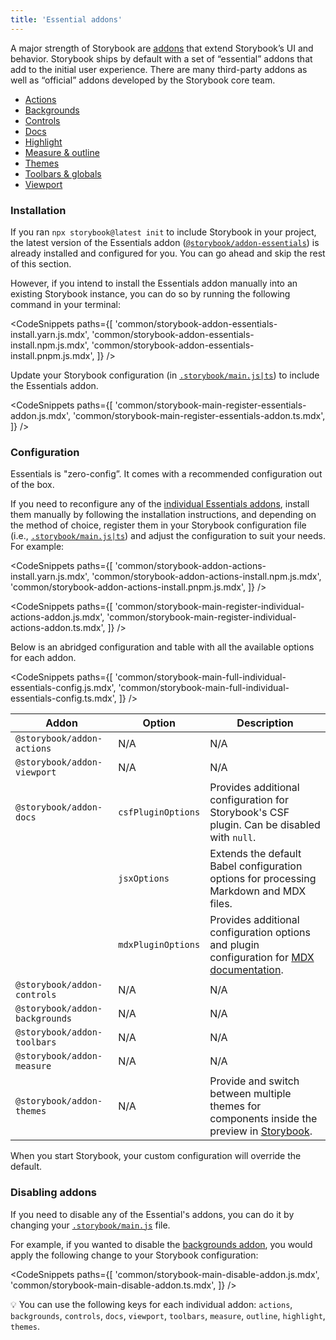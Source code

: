 ```yaml
---
title: 'Essential addons'
---
```


A major strength of Storybook are [addons](https://storybook.js.org/addons) that extend Storybook’s UI and behavior. Storybook ships by default with a set of “essential” addons that add to the initial user experience. There are many third-party addons as well as “official” addons developed by the Storybook core team.

- [Actions](./actions.md)
- [Backgrounds](./backgrounds.md)
- [Controls](./controls.md)
- [Docs](../writing-docs/introduction.md)
- [Highlight](./highlight.md)
- [Measure & outline](./measure-and-outline.md)
- [Themes](./themes.md)
- [Toolbars & globals](./toolbars-and-globals.md)
- [Viewport](./viewport.md)

### Installation

If you ran `npx storybook@latest init` to include Storybook in your project, the latest version of the Essentials addon ([`@storybook/addon-essentials`](https://storybook.js.org/addons/tag/essentials)) is already installed and configured for you. You can go ahead and skip the rest of this section.

However, if you intend to install the Essentials addon manually into an existing Storybook instance, you can do so by running the following command in your terminal:

<!-- prettier-ignore-start -->

<CodeSnippets
  paths={[
    'common/storybook-addon-essentials-install.yarn.js.mdx',
    'common/storybook-addon-essentials-install.npm.js.mdx',
    'common/storybook-addon-essentials-install.pnpm.js.mdx',
  ]}
/>

<!-- prettier-ignore-end -->

Update your Storybook configuration (in [`.storybook/main.js|ts`](../configure/overview.md#configure-story-rendering)) to include the Essentials addon.

<!-- prettier-ignore-start -->

<CodeSnippets
  paths={[
    'common/storybook-main-register-essentials-addon.js.mdx',
    'common/storybook-main-register-essentials-addon.ts.mdx',
  ]}
/>

<!-- prettier-ignore-end -->

### Configuration

Essentials is "zero-config”. It comes with a recommended configuration out of the box.

If you need to reconfigure any of the [individual Essentials addons](https://storybook.js.org/addons/tag/essentials), install them manually by following the installation instructions, and depending on the method of choice, register them in your Storybook configuration file (i.e., [`.storybook/main.js|ts`](../configure/overview.md#configure-story-rendering)) and adjust the configuration to suit your needs. For example:

<!-- prettier-ignore-start -->

<CodeSnippets
  paths={[
    'common/storybook-addon-actions-install.yarn.js.mdx',
    'common/storybook-addon-actions-install.npm.js.mdx',
    'common/storybook-addon-actions-install.pnpm.js.mdx',
  ]}
/>

<!-- prettier-ignore-end -->

<!-- prettier-ignore-start -->

<CodeSnippets
  paths={[
    'common/storybook-main-register-individual-actions-addon.js.mdx',
    'common/storybook-main-register-individual-actions-addon.ts.mdx',
  ]}
/>

<!-- prettier-ignore-end -->

Below is an abridged configuration and table with all the available options for each addon.

<!-- prettier-ignore-start -->

<CodeSnippets
  paths={[
    'common/storybook-main-full-individual-essentials-config.js.mdx',
    'common/storybook-main-full-individual-essentials-config.ts.mdx',
  ]}
/>

<!-- prettier-ignore-end -->

| Addon                          | Option             | Description                                                                                                                                              |
| ------------------------------ | ------------------ | -------------------------------------------------------------------------------------------------------------------------------------------------------- |
| `@storybook/addon-actions`     | N/A                | N/A                                                                                                                                                      |
| `@storybook/addon-viewport`    | N/A                | N/A                                                                                                                                                      |
| `@storybook/addon-docs`        | `csfPluginOptions` | Provides additional configuration for Storybook's CSF plugin. Can be disabled with `null`.                                                               |
|                                | `jsxOptions`       | Extends the default Babel configuration options for processing Markdown and MDX files.                                                                   |
|                                | `mdxPluginOptions` | Provides additional configuration options and plugin configuration for [MDX documentation](../writing-docs/mdx.md#lack-of-github-flavored-markdown-gfm). |
| `@storybook/addon-controls`    | N/A                | N/A                                                                                                                                                      |
| `@storybook/addon-backgrounds` | N/A                | N/A                                                                                                                                                      |
| `@storybook/addon-toolbars`    | N/A                | N/A                                                                                                                                                      |
| `@storybook/addon-measure`     | N/A                | N/A                                                                                                                                                      |
| `@storybook/addon-themes`      | N/A                | Provide and switch between multiple themes for components inside the preview in [Storybook](https://storybook.js.org).                                   |

When you start Storybook, your custom configuration will override the default.

### Disabling addons

If you need to disable any of the Essential's addons, you can do it by changing your [`.storybook/main.js`](../configure/overview.md#configure-story-rendering) file.

For example, if you wanted to disable the [backgrounds addon](./backgrounds.md), you would apply the following change to your Storybook configuration:

<!-- prettier-ignore-start -->

<CodeSnippets
  paths={[
    'common/storybook-main-disable-addon.js.mdx',
    'common/storybook-main-disable-addon.ts.mdx',
  ]}
/>

<!-- prettier-ignore-end -->

<div class="aside">

💡 You can use the following keys for each individual addon: `actions`, `backgrounds`, `controls`, `docs`, `viewport`, `toolbars`, `measure`, `outline`, `highlight`, `themes`.

</div>
